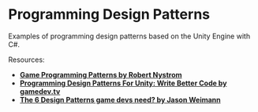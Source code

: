 # Programming Design Patterns
Examples of programming design patterns based on the Unity Engine with C#. 

Resources:
- **[Game Programming Patterns by Robert Nystrom](https://gameprogrammingpatterns.com/)**
- **[Programming Design Patterns For Unity: Write Better Code by gamedev.tv](https://www.gamedev.tv/p/programming-design-patterns-for-unity)**
- **[The 6 Design Patterns game devs need? by Jason Weimann](https://www.youtube.com/watch?v=hQE8lQk9ikE)**

